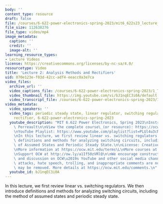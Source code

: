 ```yaml
---
body: ''
content_type: resource
draft: false
file: /courses/6-622-power-electronics-spring-2023/mit6_622s23_lecture_02_360p_16_9.mp4
file_size: 112638276
file_type: video/mp4
image_metadata:
  caption: ''
  credit: ''
  image-alt: ''
learning_resource_types:
- Lecture Videos
license: https://creativecommons.org/licenses/by-nc-sa/4.0/
resourcetype: Video
title: 'Lecture 2: Analysis Methods and Rectifiers'
uid: 070e123e-f03d-42cc-adf4-eeacc0a3e7ca
video_files:
  archive_url: ''
  video_captions_file: /courses/6-622-power-electronics-spring-2023/1_T2cNEjxRklOFdot5MgBWsWWWb4ulFn__transcript.webvtt
  video_thumbnail_file: https://img.youtube.com/vi/bJ1nqEC3i0A/default.jpg
  video_transcript_file: /courses/6-622-power-electronics-spring-2023/1_T2cNEjxRklOFdot5MgBWsWWWb4ulFn__transcript.pdf
video_metadata:
  video_speakers: ''
  video_tags: periodic steady state, linear regulator, switching regulator, simple
    rectifier, 6-622-power-electronics-spring-2023
  youtube_description: "MIT 6.622 Power Electronics, Spring 2023\nInstructor: David\
    \ Perreault\n\nView the complete course\_(or resource): https://ocw.mit.edu/courses/6-622-power-electronics-spring-2023/\L\
    \nYouTube Playlist: https://www.youtube.com/playlist?list=PLUl4u3cNGP62UTc77mJoubhDELSC8lfR0\n\
    \nIn this lecture, we first review linear vs. switching regulators. We then introduce\
    \ definitions and methods for analyzing switching circuits, including the Method\
    \ of Assumed States and Periodic Steady State.\n\nLicense: Creative Commons BY-NC-SA\L\
    \nMore information at https://ocw.mit.edu/terms\L\nMore courses at https://ocw.mit.edu\n\
    \nSupport OCW at http://ow.ly/a1If50zVRlQ\n\nWe encourage constructive comments\
    \ and discussion on OCW\u2019s YouTube and other social media channels. Personal\
    \ attacks, hate speech, trolling, and inappropriate comments are not allowed and\
    \ may be removed. More details at https://ocw.mit.edu/comments.\n"
  youtube_id: bJ1nqEC3i0A
---
```

In this lecture, we first review linear vs. switching regulators. We then introduce definitions and methods for analyzing switching circuits, including the method of assumed states and periodic steady state.